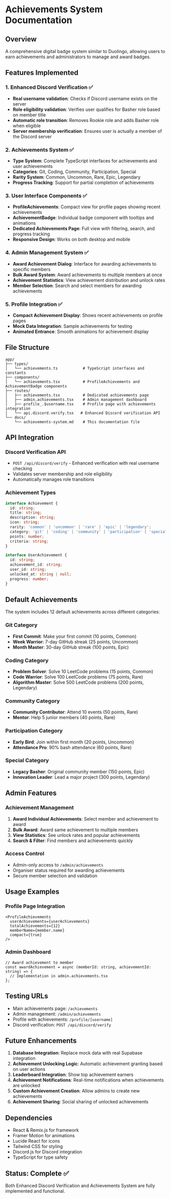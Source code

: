 # Achievements System Documentation

## Overview
A comprehensive digital badge system similar to Duolingo, allowing users to earn achievements and administrators to manage and award badges.

## Features Implemented

### 1. Enhanced Discord Verification ✅
- **Real username validation**: Checks if Discord username exists on the server
- **Role eligibility validation**: Verifies user qualifies for Basher role based on member title
- **Automatic role transition**: Removes Rookie role and adds Basher role when eligible
- **Server membership verification**: Ensures user is actually a member of the Discord server

### 2. Achievements System ✅
- **Type System**: Complete TypeScript interfaces for achievements and user achievements
- **Categories**: Git, Coding, Community, Participation, Special
- **Rarity System**: Common, Uncommon, Rare, Epic, Legendary
- **Progress Tracking**: Support for partial completion of achievements

### 3. User Interface Components ✅
- **ProfileAchievements**: Compact view for profile pages showing recent achievements
- **AchievementBadge**: Individual badge component with tooltips and animations
- **Dedicated Achievements Page**: Full view with filtering, search, and progress tracking
- **Responsive Design**: Works on both desktop and mobile

### 4. Admin Management System ✅
- **Award Achievement Dialog**: Interface for awarding achievements to specific members
- **Bulk Award System**: Award achievements to multiple members at once
- **Achievement Statistics**: View achievement distribution and unlock rates
- **Member Selection**: Search and select members for awarding achievements

### 5. Profile Integration ✅
- **Compact Achievement Display**: Shows recent achievements on profile pages
- **Mock Data Integration**: Sample achievements for testing
- **Animated Entrance**: Smooth animations for achievement display

## File Structure

```
app/
├── types/
│   └── achievements.ts           # TypeScript interfaces and constants
├── components/
│   └── achievements.tsx          # ProfileAchievements and AchievementBadge components
├── routes/
│   ├── achievements.tsx          # Dedicated achievements page
│   ├── admin.achievements.tsx    # Admin management dashboard
│   ├── profile_.$username.tsx    # Profile page with achievements integration
│   └── api.discord.verify.tsx   # Enhanced Discord verification API
└── docs/
    └── achievements-system.md    # This documentation file
```

## API Integration

### Discord Verification API
- `POST /api/discord/verify` - Enhanced verification with real username checking
- Validates server membership and role eligibility
- Automatically manages role transitions

### Achievement Types
```typescript
interface Achievement {
  id: string;
  title: string;
  description: string;
  icon: string;
  rarity: 'common' | 'uncommon' | 'rare' | 'epic' | 'legendary';
  category: 'git' | 'coding' | 'community' | 'participation' | 'special';
  points: number;
  criteria: string;
}

interface UserAchievement {
  id: string;
  achievement_id: string;
  user_id: string;
  unlocked_at: string | null;
  progress: number;
}
```

## Default Achievements
The system includes 12 default achievements across different categories:

### Git Category
- **First Commit**: Make your first commit (10 points, Common)
- **Week Warrior**: 7-day GitHub streak (25 points, Uncommon)
- **Month Master**: 30-day GitHub streak (100 points, Epic)

### Coding Category
- **Problem Solver**: Solve 10 LeetCode problems (15 points, Common)
- **Code Warrior**: Solve 100 LeetCode problems (75 points, Rare)
- **Algorithm Master**: Solve 500 LeetCode problems (200 points, Legendary)

### Community Category
- **Community Contributor**: Attend 10 events (50 points, Rare)
- **Mentor**: Help 5 junior members (40 points, Rare)

### Participation Category
- **Early Bird**: Join within first month (20 points, Uncommon)
- **Attendance Pro**: 90% bash attendance (60 points, Rare)

### Special Category
- **Legacy Basher**: Original community member (150 points, Epic)
- **Innovation Leader**: Lead a major project (300 points, Legendary)

## Admin Features

### Achievement Management
1. **Award Individual Achievements**: Select member and achievement to award
2. **Bulk Award**: Award same achievement to multiple members
3. **View Statistics**: See unlock rates and popular achievements
4. **Search & Filter**: Find members and achievements quickly

### Access Control
- Admin-only access to `/admin/achievements`
- Organiser status required for awarding achievements
- Secure member selection and validation

## Usage Examples

### Profile Page Integration
```tsx
<ProfileAchievements 
  userAchievements={userAchievements} 
  totalAchievements={12}
  memberName={member.name}
  compact={true}
/>
```

### Admin Dashboard
```tsx
// Award achievement to member
const awardAchievement = async (memberId: string, achievementId: string) => {
  // Implementation in admin.achievements.tsx
};
```

## Testing URLs
- Main achievements page: `/achievements`
- Admin management: `/admin/achievements`
- Profile with achievements: `/profile/[username]`
- Discord verification: `POST /api/discord/verify`

## Future Enhancements
1. **Database Integration**: Replace mock data with real Supabase integration
2. **Achievement Unlocking Logic**: Automatic achievement granting based on user actions
3. **Leaderboard Integration**: Show top achievement earners
4. **Achievement Notifications**: Real-time notifications when achievements are unlocked
5. **Custom Achievement Creation**: Allow admins to create new achievements
6. **Achievement Sharing**: Social sharing of unlocked achievements

## Dependencies
- React & Remix.js for framework
- Framer Motion for animations
- Lucide React for icons
- Tailwind CSS for styling
- Discord.js for Discord integration
- TypeScript for type safety

## Status: Complete ✅
Both Enhanced Discord Verification and Achievements System are fully implemented and functional.
